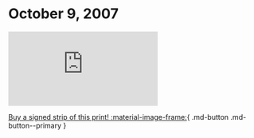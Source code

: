 # October 9, 2007

![](https://www.achewood.com/comic.php?date=10092007)

[Buy a signed strip of this print! :material-image-frame:](https://achewood-holiday-pop-up.myshopify.com/products/strip#10092007){ .md-button .md-button--primary }
